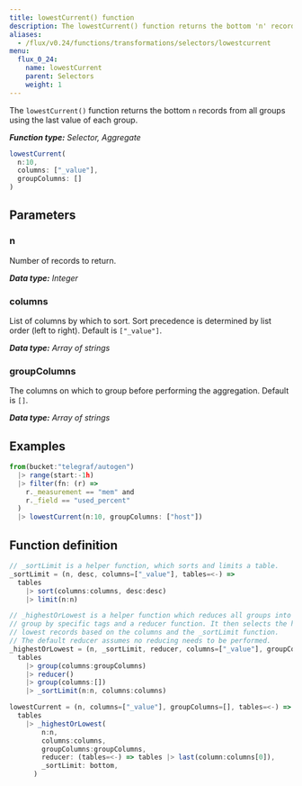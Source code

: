 ```yaml
---
title: lowestCurrent() function
description: The lowestCurrent() function returns the bottom 'n' records from all groups using the last value of each group.
aliases:
  - /flux/v0.24/functions/transformations/selectors/lowestcurrent
menu:
  flux_0_24:
    name: lowestCurrent
    parent: Selectors
    weight: 1
---
```


The `lowestCurrent()` function returns the bottom `n` records from all groups using the last value of each group.

_**Function type:** Selector, Aggregate_

```js
lowestCurrent(
  n:10,
  columns: ["_value"],
  groupColumns: []
)
```

## Parameters

### n
Number of records to return.

_**Data type:** Integer_

### columns
List of columns by which to sort.
Sort precedence is determined by list order (left to right).
Default is `["_value"]`.

_**Data type:** Array of strings_

### groupColumns
The columns on which to group before performing the aggregation.
Default is `[]`.

_**Data type:** Array of strings_

## Examples
```js
from(bucket:"telegraf/autogen")
  |> range(start:-1h)
  |> filter(fn: (r) =>
    r._measurement == "mem" and
    r._field == "used_percent"
  )
  |> lowestCurrent(n:10, groupColumns: ["host"])
```

## Function definition
```js
// _sortLimit is a helper function, which sorts and limits a table.
_sortLimit = (n, desc, columns=["_value"], tables=<-) =>
  tables
    |> sort(columns:columns, desc:desc)
    |> limit(n:n)

// _highestOrLowest is a helper function which reduces all groups into a single
// group by specific tags and a reducer function. It then selects the highest or
// lowest records based on the columns and the _sortLimit function.
// The default reducer assumes no reducing needs to be performed.
_highestOrLowest = (n, _sortLimit, reducer, columns=["_value"], groupColumns=[], tables=<-) =>
  tables
    |> group(columns:groupColumns)
    |> reducer()
    |> group(columns:[])
    |> _sortLimit(n:n, columns:columns)

lowestCurrent = (n, columns=["_value"], groupColumns=[], tables=<-) =>
  tables
    |> _highestOrLowest(
        n:n,
        columns:columns,
        groupColumns:groupColumns,
        reducer: (tables=<-) => tables |> last(column:columns[0]),
        _sortLimit: bottom,
      )
```
